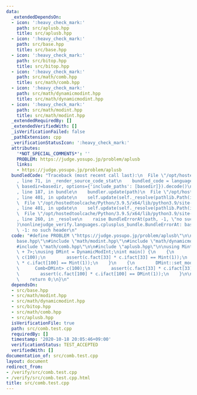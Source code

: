 ```yaml
---
data:
  _extendedDependsOn:
  - icon: ':heavy_check_mark:'
    path: src/aplusb.hpp
    title: src/aplusb.hpp
  - icon: ':heavy_check_mark:'
    path: src/base.hpp
    title: src/base.hpp
  - icon: ':heavy_check_mark:'
    path: src/bitop.hpp
    title: src/bitop.hpp
  - icon: ':heavy_check_mark:'
    path: src/math/comb.hpp
    title: src/math/comb.hpp
  - icon: ':heavy_check_mark:'
    path: src/math/dynamicmodint.hpp
    title: src/math/dynamicmodint.hpp
  - icon: ':heavy_check_mark:'
    path: src/math/modint.hpp
    title: src/math/modint.hpp
  _extendedRequiredBy: []
  _extendedVerifiedWith: []
  _isVerificationFailed: false
  _pathExtension: cpp
  _verificationStatusIcon: ':heavy_check_mark:'
  attributes:
    '*NOT_SPECIAL_COMMENTS*': ''
    PROBLEM: https://judge.yosupo.jp/problem/aplusb
    links:
    - https://judge.yosupo.jp/problem/aplusb
  bundledCode: "Traceback (most recent call last):\n  File \"/opt/hostedtoolcache/Python/3.9.5/x64/lib/python3.9/site-packages/onlinejudge_verify/documentation/build.py\"\
    , line 71, in _render_source_code_stat\n    bundled_code = language.bundle(stat.path,\
    \ basedir=basedir, options={'include_paths': [basedir]}).decode()\n  File \"/opt/hostedtoolcache/Python/3.9.5/x64/lib/python3.9/site-packages/onlinejudge_verify/languages/cplusplus.py\"\
    , line 187, in bundle\n    bundler.update(path)\n  File \"/opt/hostedtoolcache/Python/3.9.5/x64/lib/python3.9/site-packages/onlinejudge_verify/languages/cplusplus_bundle.py\"\
    , line 401, in update\n    self.update(self._resolve(pathlib.Path(included), included_from=path))\n\
    \  File \"/opt/hostedtoolcache/Python/3.9.5/x64/lib/python3.9/site-packages/onlinejudge_verify/languages/cplusplus_bundle.py\"\
    , line 401, in update\n    self.update(self._resolve(pathlib.Path(included), included_from=path))\n\
    \  File \"/opt/hostedtoolcache/Python/3.9.5/x64/lib/python3.9/site-packages/onlinejudge_verify/languages/cplusplus_bundle.py\"\
    , line 260, in _resolve\n    raise BundleErrorAt(path, -1, \"no such header\"\
    )\nonlinejudge_verify.languages.cplusplus_bundle.BundleErrorAt: base.hpp: line\
    \ -1: no such header\n"
  code: "#define PROBLEM \"https://judge.yosupo.jp/problem/aplusb\"\n\n#include \"\
    base.hpp\"\n#include \"math/modint.hpp\"\n#include \"math/dynamicmodint.hpp\"\n\
    #include \"math/comb.hpp\"\n\n#include \"aplusb.hpp\"\n\nusing Mint = ModInt<TEN(9)\
    \ + 7>;\nusing DMint = DynamicModInt;\nint main() {\n    {\n        Comb<Mint>\
    \ c(100);\n        assert(c.fact[33] * c.ifact[33] == Mint(1));\n        assert(c.fact[100]\
    \ * c.ifact[100] == Mint(1));\n    }\n    {\n        DMint::set_mod(103);\n  \
    \      Comb<DMint> c(100);\n        assert(c.fact[33] * c.ifact[33] == DMint(1));\n\
    \        assert(c.fact[100] * c.ifact[100] == DMint(1));\n    }\n\n    solve_aplusb();\n\
    \    return 0;\n}\n"
  dependsOn:
  - src/base.hpp
  - src/math/modint.hpp
  - src/math/dynamicmodint.hpp
  - src/bitop.hpp
  - src/math/comb.hpp
  - src/aplusb.hpp
  isVerificationFile: true
  path: src/comb.test.cpp
  requiredBy: []
  timestamp: '2020-10-18 20:05:46+09:00'
  verificationStatus: TEST_ACCEPTED
  verifiedWith: []
documentation_of: src/comb.test.cpp
layout: document
redirect_from:
- /verify/src/comb.test.cpp
- /verify/src/comb.test.cpp.html
title: src/comb.test.cpp
---
```

